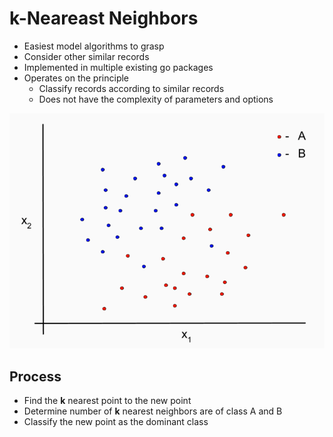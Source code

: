 # k-Neareast Neighbors

* Easiest model algorithms to grasp
* Consider other similar records
* Implemented in multiple existing go packages
* Operates on the principle
  * Classify records according to similar records
  * Does not have the complexity of parameters and options

![alt text](example_data.png)

## Process

* Find the __k__ nearest point to the new point
* Determine number of __k__ nearest neighbors are of class A and B
* Classify the new point as the dominant class